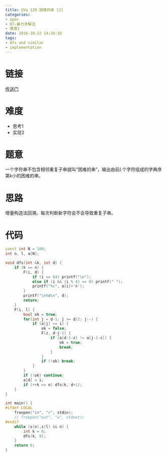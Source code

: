 ```yaml
---
title: UVa 129 困难的串 [2]
categories:
- apoc
- 07-暴力求解法
- 难度2
date: 2016-10-22 14:34:10
tags:
- dfs and similar
- implementation
---
```

# 链接
[传送门](https://uva.onlinejudge.org/index.php?option=com_onlinejudge&Itemid=8&page=show_problem&problem=65)

# 难度
- 思考$1$
- 实现$2$

# 题意
一个字符串不包含相邻重复子串就叫“困难的串”，输出由前$L$个字符组成的字典序第$k$小的困难的串。

# 思路
增量构造法回溯。每次判断新字符会不会导致重复子串。

# 代码
```cpp
const int N = 100;
int n, l, a[N];

void dfs(int &k, int d) {
	if (k == n) {
		F(i, d) {
			if (i == 64) printf("\n");
			else if (i && (i % 4) == 0) printf(" ");
			printf("%c", a[i]+'A');
		}
		printf("\n%d\n", d);
		return;
	}
	F(i, l) {
		bool ok = true;
		for(int j = d-1; j >= d/2; j--) {
			if (a[j] == i) {
				ok = false;
				F(z, d-j-1) {
					if (a[d-1-z] != a[j-1-z]) {
						ok = true;
						break;
					}
				}
				if (!ok) break;
			}
		}
		if (!ok) continue;
		a[d] = i;
		if (++k <= n) dfs(k, d+1);
	}
}

int main() {
#ifdef LOCAL
    freopen("in", "r", stdin);
    // freopen("out", "w", stdout);
#endif
	while (s(n),s(l) && n) {
		int k = 0;
		dfs(k, 0);
	}
	return 0;
}
```